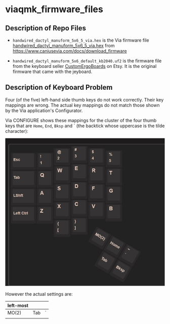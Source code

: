 # viaqmk\_firmware\_files

## Description of Repo Files

* `handwired_dactyl_manuform_5x6_5_via.hex` is the Via firmware file [handwired_dactyl_manuform_5x6_5_via.hex](https://www.caniusevia.com/docs/download_firmware#0) from <https://www.caniusevia.com/docs/download_firmware>

* `handwired_dactyl_manuform_5x6_default_kb2040.uf2` is the firmware file from the keyboard seller  [CustomErgoBoards](https://www.etsy.com/shop/CustomErgoBoards) on Etsy. It is the original firmware that came with the jeyboard.

## Description of Keyboard Problem

Four (of the five) left-hand side thumb keys do not work correctly. Their key mappings are wrong. The actual key mappings do not match those shown by the Via application's Configurator. 

Via CONFIGURE shows these mappings for the cluster of the four thumb keys that are `Home`, `End`, `Bksp` 
and \` (the backtick whose uppercase is the tilde character):

![Left side configure](/assets/left-side-configure.jpg)

However the actual settings are:

| left-most |      |      |
| --------- |------|------|
| MO(2)     | Tab  | `    |
|           |||
